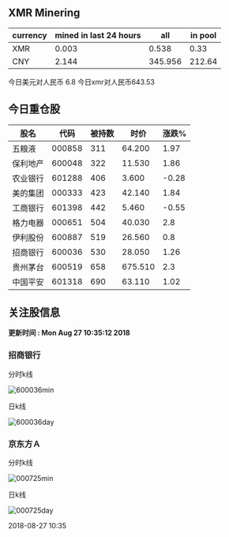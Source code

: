 ## XMR Minering

|currency|mined in last 24 hours|all|in pool|
|---|---|---|---|
|XMR|0.003|0.538|0.33|
|CNY|2.144|345.956|212.64|

今日美元对人民币 6.8	今日xmr对人民币643.53


## 今日重仓股 

|股名|代码|被持数|时价|涨跌%|
|---|---|---|---|---|
|五粮液|000858|311|64.200|1.97|
|保利地产|600048|322|11.530|1.86|
|农业银行|601288|406|3.600|-0.28|
|美的集团|000333|423|42.140|1.84|
|工商银行|601398|442|5.460|-0.55|
|格力电器|000651|504|40.030|2.8|
|伊利股份|600887|519|26.560|0.8|
|招商银行|600036|530|28.050|1.26|
|贵州茅台|600519|658|675.510|2.3|
|中国平安|601318|690|63.110|1.02|

## 关注股信息
**更新时间 : Mon Aug 27 10:35:12 2018**
### 招商银行 
分时k线

![600036min](http://image.sinajs.cn/newchart/min/n/sh600036.gif)

日k线

![600036day](http://image.sinajs.cn/newchart/daily/n/sh600036.gif)

### 京东方Ａ 
分时k线

![000725min](http://image.sinajs.cn/newchart/min/n/sz000725.gif)

日k线

![000725day](http://image.sinajs.cn/newchart/daily/n/sz000725.gif)

2018-08-27 10:35